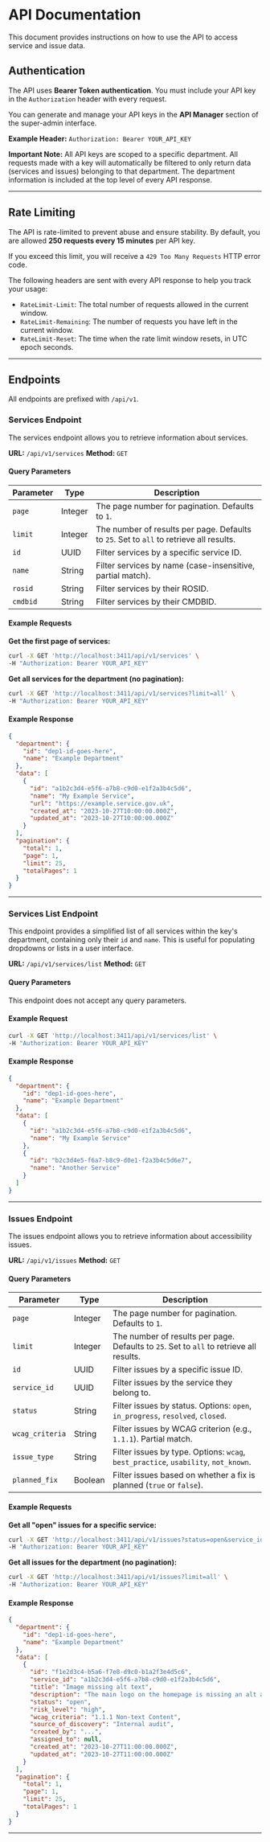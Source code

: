 # API Documentation

This document provides instructions on how to use the API to access service and issue data.

## Authentication

The API uses **Bearer Token authentication**. You must include your API key in the `Authorization` header with every request.

You can generate and manage your API keys in the **API Manager** section of the super-admin interface.

**Example Header:**
`Authorization: Bearer YOUR_API_KEY`

**Important Note:** All API keys are scoped to a specific department. All requests made with a key will automatically be filtered to only return data (services and issues) belonging to that department. The department information is included at the top level of every API response.

---

## Rate Limiting

The API is rate-limited to prevent abuse and ensure stability. By default, you are allowed **250 requests every 15 minutes** per API key.

If you exceed this limit, you will receive a `429 Too Many Requests` HTTP error code.

The following headers are sent with every API response to help you track your usage:
- `RateLimit-Limit`: The total number of requests allowed in the current window.
- `RateLimit-Remaining`: The number of requests you have left in the current window.
- `RateLimit-Reset`: The time when the rate limit window resets, in UTC epoch seconds.

---

## Endpoints

All endpoints are prefixed with `/api/v1`.

### Services Endpoint

The services endpoint allows you to retrieve information about services.

**URL:** `/api/v1/services`
**Method:** `GET`

#### Query Parameters

| Parameter            | Type    | Description                                                                 |
| -------------------- | ------- | --------------------------------------------------------------------------- |
| `page`               | Integer | The page number for pagination. Defaults to `1`.                            |
| `limit`              | Integer | The number of results per page. Defaults to `25`. Set to `all` to retrieve all results. |
| `id`                 | UUID    | Filter services by a specific service ID.                                   |
| `name`               | String  | Filter services by name (case-insensitive, partial match).                  |
| `rosid`              | String  | Filter services by their ROSID.                                             |
| `cmdbid`             | String  | Filter services by their CMDBID.                                            |

#### Example Requests

**Get the first page of services:**
```bash
curl -X GET 'http://localhost:3411/api/v1/services' \
-H "Authorization: Bearer YOUR_API_KEY"
```

**Get all services for the department (no pagination):**
```bash
curl -X GET 'http://localhost:3411/api/v1/services?limit=all' \
-H "Authorization: Bearer YOUR_API_KEY"
```

#### Example Response
```json
{
  "department": {
    "id": "dep1-id-goes-here",
    "name": "Example Department"
  },
  "data": [
    {
      "id": "a1b2c3d4-e5f6-a7b8-c9d0-e1f2a3b4c5d6",
      "name": "My Example Service",
      "url": "https://example.service.gov.uk",
      "created_at": "2023-10-27T10:00:00.000Z",
      "updated_at": "2023-10-27T10:00:00.000Z"
    }
  ],
  "pagination": {
    "total": 1,
    "page": 1,
    "limit": 25,
    "totalPages": 1
  }
}
```

---

### Services List Endpoint

This endpoint provides a simplified list of all services within the key's department, containing only their `id` and `name`. This is useful for populating dropdowns or lists in a user interface.

**URL:** `/api/v1/services/list`
**Method:** `GET`

#### Query Parameters

This endpoint does not accept any query parameters.

#### Example Request
```bash
curl -X GET 'http://localhost:3411/api/v1/services/list' \
-H "Authorization: Bearer YOUR_API_KEY"
```

#### Example Response
```json
{
  "department": {
    "id": "dep1-id-goes-here",
    "name": "Example Department"
  },
  "data": [
    {
      "id": "a1b2c3d4-e5f6-a7b8-c9d0-e1f2a3b4c5d6",
      "name": "My Example Service"
    },
    {
      "id": "b2c3d4e5-f6a7-b8c9-d0e1-f2a3b4c5d6e7",
      "name": "Another Service"
    }
  ]
}
```

---

### Issues Endpoint

The issues endpoint allows you to retrieve information about accessibility issues.

**URL:** `/api/v1/issues`
**Method:** `GET`

#### Query Parameters

| Parameter       | Type    | Description                                                                |
| --------------- | ------- | -------------------------------------------------------------------------- |
| `page`          | Integer | The page number for pagination. Defaults to `1`.                           |
| `limit`         | Integer | The number of results per page. Defaults to `25`. Set to `all` to retrieve all results. |
| `id`            | UUID    | Filter issues by a specific issue ID.                                      |
| `service_id`    | UUID    | Filter issues by the service they belong to.                               |
| `status`        | String  | Filter issues by status. Options: `open`, `in_progress`, `resolved`, `closed`. |
| `wcag_criteria` | String  | Filter issues by WCAG criterion (e.g., `1.1.1`). Partial match.              |
| `issue_type`    | String  | Filter issues by type. Options: `wcag`, `best_practice`, `usability`, `not_known`. |
| `planned_fix`   | Boolean | Filter issues based on whether a fix is planned (`true` or `false`).         |

#### Example Requests

**Get all "open" issues for a specific service:**
```bash
curl -X GET 'http://localhost:3411/api/v1/issues?status=open&service_id=a1b2c3d4-e5f6-a7b8-c9d0-e1f2a3b4c5d6' \
-H "Authorization: Bearer YOUR_API_KEY"
```

**Get all issues for the department (no pagination):**
```bash
curl -X GET 'http://localhost:3411/api/v1/issues?limit=all' \
-H "Authorization: Bearer YOUR_API_KEY"
```

#### Example Response
```json
{
  "department": {
    "id": "dep1-id-goes-here",
    "name": "Example Department"
  },
  "data": [
    {
      "id": "f1e2d3c4-b5a6-f7e8-d9c0-b1a2f3e4d5c6",
      "service_id": "a1b2c3d4-e5f6-a7b8-c9d0-e1f2a3b4c5d6",
      "title": "Image missing alt text",
      "description": "The main logo on the homepage is missing an alt attribute.",
      "status": "open",
      "risk_level": "high",
      "wcag_criteria": "1.1.1 Non-text Content",
      "source_of_discovery": "Internal audit",
      "created_by": "...",
      "assigned_to": null,
      "created_at": "2023-10-27T11:00:00.000Z",
      "updated_at": "2023-10-27T11:00:00.000Z"
    }
  ],
  "pagination": {
    "total": 1,
    "page": 1,
    "limit": 25,
    "totalPages": 1
  }
}
```

---